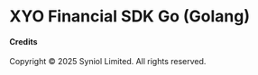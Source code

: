 # XYO Financial SDK Go (Golang)





#### Credits
Copyright &copy; 2025 Syniol Limited. All rights reserved.
